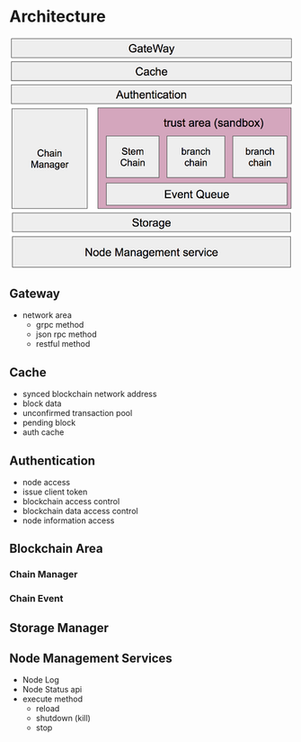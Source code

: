 # Architecture

![Architecture 180404](/images/architecture.png)

## Gateway
- network area
    - grpc method
    - json rpc method
    - restful method

## Cache
- synced blockchain network address
- block data
- unconfirmed transaction pool
- pending block
- auth cache

## Authentication
- node access
- issue client token
- blockchain access control
- blockchain data access control
- node information access

## Blockchain Area

### Chain Manager
### Chain Event

## Storage Manager

## Node Management Services
* Node Log
* Node Status api
* execute method
    * reload
    * shutdown (kill)
    * stop
    
